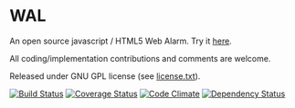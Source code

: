 WAL
===

An open source javascript / HTML5 Web Alarm. Try it [here](http://ivmartel.github.io/wal/). 

All coding/implementation contributions and comments are welcome.

Released under GNU GPL license (see [license.txt](license.txt)).

[![Build Status](https://travis-ci.org/ivmartel/wal.svg?branch=master)](https://travis-ci.org/ivmartel/wal) [![Coverage Status](https://img.shields.io/coveralls/ivmartel/wal.svg?style=flat)](https://coveralls.io/r/ivmartel/wal?branch=master) [![Code Climate](https://codeclimate.com/github/ivmartel/wal.svg)](https://codeclimate.com/github/ivmartel/wal) [![Dependency Status](https://david-dm.org/ivmartel/wal.svg)](https://david-dm.org/ivmartel/wal)
